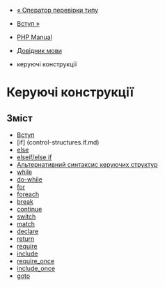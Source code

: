 - [« Оператор перевірки типу](language.operators.type.md)
- [Вступ »](control-structures.intro.md)

- [PHP Manual](index.md)
- [Довідник мови](langref.md)
- керуючі конструкції

# Керуючі конструкції

## Зміст

- [Вступ](control-structures.intro.md)
- [if] (control-structures.if.md)
- [else](control-structures.else.md)
- [elseif/else if](control-structures.elseif.md)
- [Альтернативний синтаксис керуючих
структур](control-structures.alternative-syntax.md)
- [while](control-structures.while.md)
- [do-while](control-structures.do.while.md)
- [for](control-structures.for.md)
- [foreach](control-structures.foreach.md)
- [break](control-structures.break.md)
- [continue](control-structures.continue.md)
- [switch](control-structures.switch.md)
- [match](control-structures.match.md)
- [declare](control-structures.declare.md)
- [return](function.return.md)
- [require](function.require.md)
- [include](function.include.md)
- [require_once](function.require-once.md)
- [include_once](function.include-once.md)
- [goto](control-structures.goto.md)
